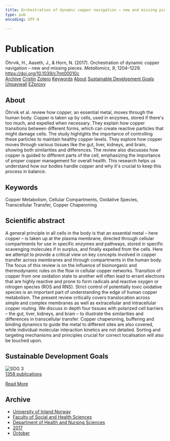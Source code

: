 ```yaml
---
title: Orchestration of dynamic copper navigation – new and missing pieces
type: pub
encoding: UTF-8

---
```

<h1>Publication</h1>
<article id="csl-bib-container-H8L8UMHR" class="csl-bib-container">
  <div class="csl-bib-body"> <div class="csl-entry">Öhrvik, H., Aaseth, J., &#38; Horn, N. (2017). Orchestration of dynamic copper navigation – new and missing pieces. <i>Metallomics</i>, <i>9</i>, 1204–1229. <a href="https://doi.org/10.1039/c7mt00010c">https://doi.org/10.1039/c7mt00010c</a></div> </div>
  <div class="csl-bib-buttons">
    <a href="#taxonomy-article-H8L8UMHR" alt="archive" class="csl-bib-button">Archive</a>
    <a href="https://app.cristin.no/results/show.jsf?id=1503290" alt="Cristin" class="csl-bib-button">Cristin</a>
    <a href="http://zotero.org/groups/5881554/items/H8L8UMHR" alt="Zotero" class="csl-bib-button">Zotero</a>
    <a href="#keywords-article-H8L8UMHR" alt="keywords" class="csl-bib-button">Keywords</a>
    <a href="#about-article-H8L8UMHR" alt="about_pub" class="csl-bib-button">About</a>
    <a href="#sdg-article-H8L8UMHR" alt="sdg" class="csl-bib-button">Sustainable Development Goals</a>
    <a href="https://doi.org/10.1039/c7mt00010c" alt="Unpaywall" class="csl-bib-button">Unpaywall</a>
    <a href="https://doi.org/10.1039/c7mt00010c" alt="EZproxy" class="csl-bib-button">EZproxy</a>
  </div>
  <div id="csl-bib-meta-container-H8L8UMHR"></div>
</article>
<div id="csl-bib-meta-H8L8UMHR" class="csl-bib-meta">
  <article id="about-article-H8L8UMHR" class="about_pub-article">
    <h1>About</h1>
    Öhrvik et al. review how copper, an essential metal, moves through the human body. Copper is taken up by cells, used in enzymes, stored if there's too much, and expelled when necessary. They explain how copper transitions between different forms, which can create reactive particles that might damage cells. The study highlights the importance of controlling these particles to maintain healthy copper levels. They explore how copper moves through various tissues like the gut, liver, kidneys, and brain, showing both similarities and differences. The review also discusses how copper is guided to different parts of the cell, emphasizing the importance of proper copper management for overall health. This research helps us understand how our bodies handle copper and why it's crucial to keep this process in balance.
  </article>
  <article id="keywords-article-H8L8UMHR" class="keywords-article">
    <h1>Keywords</h1>
    Copper Metabolism, Cellular Compartments, Oxidative Species, Transcellular Transfer, Copper Chaperoning
  </article>
  <article id="abstract-article-H8L8UMHR" class="abstract-article">
    <h1>Scientific abstract</h1>
    A general principle in all cells in the body is that an essential metal – here copper – is taken up at the plasma membrane, directed through cellular compartments for use in specific enzymes and pathways, stored in specific scavenging molecules if in surplus, and finally expelled from the cells. Here we attempt to provide a critical view on key concepts involved in copper transfer across membranes and through compartments in the human body. The focus of this review is on the influence of bioinorganic and thermodynamic rules on the flow in cellular copper networks. Transition of copper from one oxidation state to another will often lead to errant electrons that are highly reactive and prone to form radicals and reactive oxygen or nitrogen species (ROS and RNS). Strict control of potentially toxic oxidative species is an important part of understanding the edge of human copper metabolism. The present review critically covers translocation across simple and complex membranes as well as extracellular and intracellular copper routing. We discuss in depth four tissues with polarized cell barriers – the gut, liver, kidneys, and brain – to illustrate the similarities and differences in transcellular transfer. Copper chaperoning, buffering and binding dynamics to guide the metal to different sites are also covered, while individual molecular interaction kinetics are not detailed. Sorting and targeting mechanisms and principles crucial for correct localisation will also be touched upon.
  </article>
  <article id="sdg-article-H8L8UMHR" class="sdg-article">
    <h1>Sustainable Development Goals</h1>
    <div class="sdg-container"><div id="sdg3" class="sdg">
        <img src="{{< params subfolder >}}images/sdg/sdg03_en.png" class="image" alt="SDG 3">
        <div class="sdg-overlay">
          <a href="{{< params subfolder >}}en/archive/?sdg=3#archive" class="sdg-publication-count"><span>1358</span> publications</a>
          <p><a href="https://sdgs.un.org/goals/goal3" class="sdg-read-more">Read More</a></p>
        </div>
      </div></div>
  </article>
  <article id="taxonomy-article-H8L8UMHR" class="taxonomy-article">
    <h1>Archive</h1>
    <ul>
      <li><a href="{{< params subfolder >}}en/archive/?key=3DCRN523">University of Inland Norway</a></li>
      <li><a href="{{< params subfolder >}}en/archive/?key=IDKFS3MX">Faculty of Social and Health Sciences</a></li>
      <li><a href="{{< params subfolder >}}en/archive/?key=GTV4ECMZ">Department of Health and Nursing Sciences</a></li>
      <li><a href="{{< params subfolder >}}en/archive/?key=QV2QKSDS">2017</a></li>
      <li><a href="{{< params subfolder >}}en/archive/?key=5H5AWTPI">October</a></li>
    </ul>
  </article>
</div>
